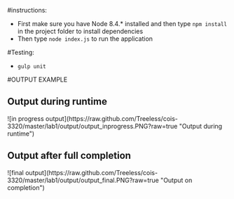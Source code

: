 #instructions:

* First make sure you have Node 8.4.* installed and then type `npm install` in the project folder to install dependencies
* Then type `node index.js` to run the application

#Testing:

* `gulp unit`

#OUTPUT EXAMPLE

<h2>Output during runtime</h2>
![in progress output](https://raw.github.com/Treeless/cois-3320/master/lab1/output/output_inprogress.PNG?raw=true "Output during runtime")
<h2>Output after full completion</h2>
![final output](https://raw.github.com/Treeless/cois-3320/master/lab1/output/output_final.PNG?raw=true "Output on completion")